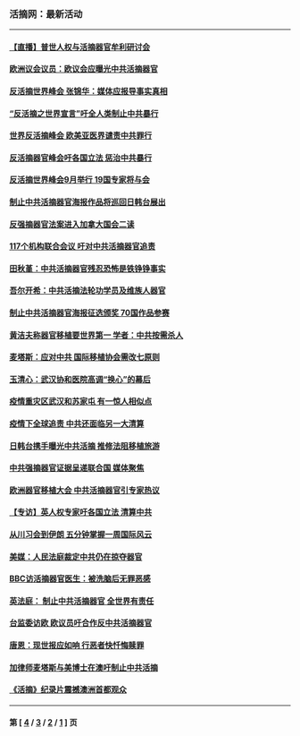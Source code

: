 ### 活摘网：最新活动
---
#### [【直播】普世人权与活摘器官牟利研讨会](../../pages/nf5883/n13425146.md?02110430) 
#### [欧洲议会议员：欧议会应曝光中共活摘器官](../../pages/nf5883/n13336571.md?02110430) 
#### [反活摘世界峰会 张锦华：媒体应报导事实真相](../../pages/nf5883/n13278502.md?02110430) 
#### [“反活摘之世界宣言”吁全人类制止中共暴行](../../pages/nf5883/n13259730.md?02110430) 
#### [世界反活摘峰会 欧美亚医界谴责中共罪行](../../pages/nf5883/n13253550.md?02110430) 
#### [反活摘器官峰会吁各国立法 惩治中共暴行](../../pages/nf5883/n13245052.md?02110430) 
#### [反活摘世界峰会9月举行 19国专家将与会](../../pages/nf5883/n13201492.md?02110430) 
#### [制止中共活摘器官海报作品将巡回日韩台展出](../../pages/nf5883/n13177791.md?02110430) 
#### [反强摘器官法案进入加拿大国会二读](../../pages/nf5883/n13033450.md?02110430) 
#### [117个机构联合会议 吁对中共活摘器官追责](../../pages/nf5883/n12775087.md?02110430) 
#### [田秋堇：中共活摘器官残忍恐怖是铁铮铮事实](../../pages/nf5883/n12702148.md?02110430) 
#### [吾尔开希：中共活摘法轮功学员及维族人器官](../../pages/nf5883/n12693197.md?02110430) 
#### [制止中共活摘器官海报征选颁奖 70国作品参赛](../../pages/nf5883/n12692050.md?02110430) 
#### [黄洁夫称器官移植要世界第一 学者：中共按需杀人](../../pages/nf5883/n12572329.md?02110430) 
#### [麦塔斯：应对中共 国际移植协会需改七原则](../../pages/nf5883/n12514711.md?02110430) 
#### [玉清心：武汉协和医院高调“换心”的幕后](../../pages/nf5883/n12298730.md?02110430) 
#### [疫情重灾区武汉和苏家屯 有一惊人相似点](../../pages/nf5883/n12150824.md?02110430) 
#### [疫情下全球追责 中共还面临另一大清算](../../pages/nf5883/n12070397.md?02110430) 
#### [日韩台携手曝光中共活摘 推修法阻移植旅游](../../pages/nf5883/n11712046.md?02110430) 
#### [中共强摘器官证据呈递联合国 媒体聚焦](../../pages/nf5883/n11546426.md?02110430) 
#### [欧洲器官移植大会 中共活摘器官引专家热议](../../pages/nf5883/n11539095.md?02110430) 
#### [【专访】英人权专家吁各国立法 清算中共](../../pages/nf5883/n11367315.md?02110430) 
#### [从川习会到伊朗 五分钟掌握一周国际风云](../../pages/nf5883/n11338520.md?02110430) 
#### [美媒：人民法庭裁定中共仍在掠夺器官](../../pages/nf5883/n11334897.md?02110430) 
#### [BBC访活摘器官医生：被洗脑后无罪恶感](../../pages/nf5883/n11335935.md?02110430) 
#### [英法庭： 制止中共活摘器官 全世界有责任](../../pages/nf5883/n11330691.md?02110430) 
#### [台监委访欧 欧议员吁合作反中共活摘器官](../../pages/nf5883/n11109190.md?02110430) 
#### [唐恩：现世报应如响 行恶者快忏悔赎罪](../../pages/nf5883/n11104016.md?02110430) 
#### [加律师麦塔斯与美博士在澳吁制止中共活摘](../../pages/nf5883/n10724764.md?02110430) 
#### [《活摘》纪录片震撼澳洲首都观众](../../pages/nf5883/n10722747.md?02110430) 

---
#### 第 [ [4](./4.md?02110430) / [3](./3.md?02110430) / [2](./2.md?02110430) / [1](./1.md?02110430) ] 页
